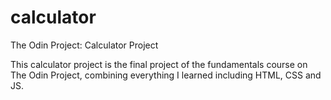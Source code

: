 # calculator
The Odin Project: Calculator Project

This calculator project is the final project of the fundamentals course on The Odin Project, combining everything I learned including HTML, CSS and JS.